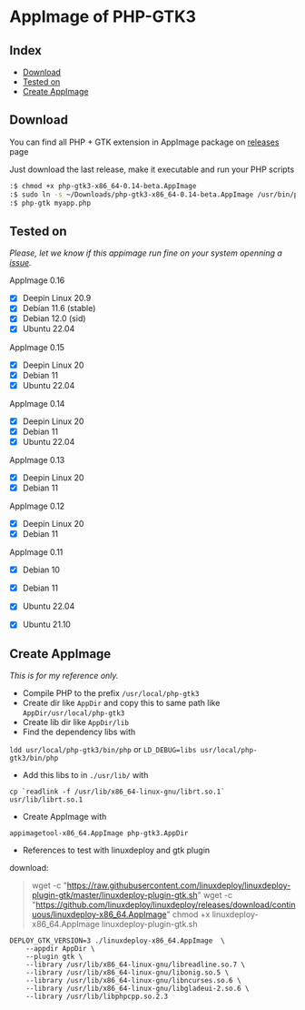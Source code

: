# AppImage of PHP-GTK3

## Index

 - [Download](https://github.com/scorninpc/php-gtk3/blob/master/docs/appimage.md#download)
 - [Tested on](https://github.com/scorninpc/php-gtk3/blob/master/docs/appimage.md#tested-on)
 - [Create AppImage](https://github.com/scorninpc/php-gtk3/blob/master/docs/appimage.md#create-appimage)

## Download

You can find all PHP + GTK extension in AppImage package on [releases](https://github.com/scorninpc/php-gtk3/releases) page

Just download the last release, make it executable and run your PHP scripts

```sh
:$ chmod +x php-gtk3-x86_64-0.14-beta.AppImage
:$ sudo ln -s ~/Downloads/php-gtk3-x86_64-0.14-beta.AppImage /usr/bin/php-gtk
:$ php-gtk myapp.php
```

## Tested on

_Please, let we know if this appimage run fine on your system openning a [issue](https://github.com/scorninpc/php-gtk3/issues)._


AppImage 0.16

- [x] Deepin Linux 20.9
- [x] Debian 11.6 (stable)
- [x] Debian 12.0 (sid)
- [x] Ubuntu 22.04

AppImage 0.15

- [x] Deepin Linux 20
- [x] Debian 11
- [x] Ubuntu 22.04

AppImage 0.14

- [x] Deepin Linux 20
- [x] Debian 11
- [x] Ubuntu 22.04

AppImage 0.13

- [x] Deepin Linux 20
- [x] Debian 11

AppImage 0.12

- [x] Deepin Linux 20
- [x] Debian 11

AppImage 0.11

- [x] Debian 10
- [x] Debian 11
- [x] Ubuntu 22.04
- [x] Ubuntu 21.10


## Create AppImage

_This is for my reference only._

- Compile PHP to the prefix `/usr/local/php-gtk3`
- Create dir like `AppDir` and copy this to same path  like `AppDir/usr/local/php-gtk3`
- Create lib dir like `AppDir/lib`
- Find the dependency libs with

`ldd usr/local/php-gtk3/bin/php`
or
`LD_DEBUG=libs usr/local/php-gtk3/bin/php`

- Add this libs to in `./usr/lib/` with

```
cp `readlink -f /usr/lib/x86_64-linux-gnu/librt.so.1` usr/lib/librt.so.1
```

- Create AppImage with

`appimagetool-x86_64.AppImage php-gtk3.AppDir`

- References to test with linuxdeploy and gtk plugin

download:

> wget -c "https://raw.githubusercontent.com/linuxdeploy/linuxdeploy-plugin-gtk/master/linuxdeploy-plugin-gtk.sh"
> wget -c "https://github.com/linuxdeploy/linuxdeploy/releases/download/continuous/linuxdeploy-x86_64.AppImage"
> chmod +x linuxdeploy-x86_64.AppImage linuxdeploy-plugin-gtk.sh

```
DEPLOY_GTK_VERSION=3 ./linuxdeploy-x86_64.AppImage  \
	--appdir AppDir \
	--plugin gtk \
	--library /usr/lib/x86_64-linux-gnu/libreadline.so.7 \
	--library /usr/lib/x86_64-linux-gnu/libonig.so.5 \
	--library /usr/lib/x86_64-linux-gnu/libncurses.so.6 \
	--library /usr/lib/x86_64-linux-gnu/libgladeui-2.so.6 \
	--library /usr/lib/libphpcpp.so.2.3
```
